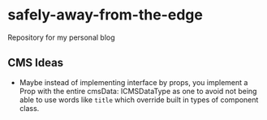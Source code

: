 # safely-away-from-the-edge
Repository for my personal blog

## CMS Ideas

- Maybe instead of implementing interface by props, you implement a Prop with the entire cmsData: ICMSDataType as one to avoid not being able to use words like `title` which override built in types of component class.